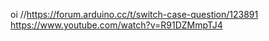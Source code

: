 oi
//https://forum.arduino.cc/t/switch-case-question/123891
https://www.youtube.com/watch?v=R91DZMmpTJ4
